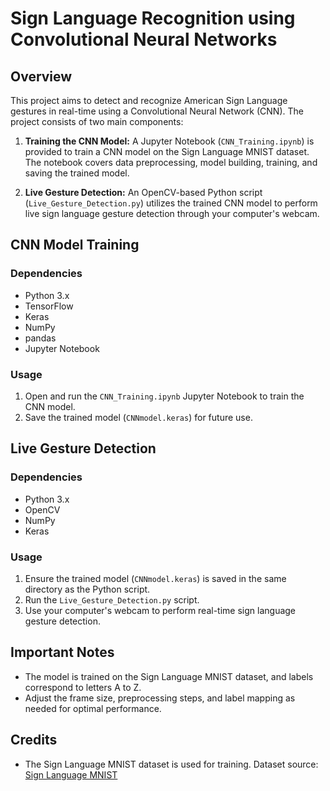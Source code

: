# Sign Language Recognition using Convolutional Neural Networks

## Overview

This project aims to detect and recognize American Sign Language gestures in real-time using a Convolutional Neural Network (CNN). The project consists of two main components: 

1. **Training the CNN Model:** A Jupyter Notebook (`CNN_Training.ipynb`) is provided to train a CNN model on the Sign Language MNIST dataset. The notebook covers data preprocessing, model building, training, and saving the trained model.

2. **Live Gesture Detection:** An OpenCV-based Python script (`Live_Gesture_Detection.py`) utilizes the trained CNN model to perform live sign language gesture detection through your computer's webcam.

## CNN Model Training

### Dependencies
- Python 3.x
- TensorFlow
- Keras
- NumPy
- pandas
- Jupyter Notebook

### Usage
1. Open and run the `CNN_Training.ipynb` Jupyter Notebook to train the CNN model.
2. Save the trained model (`CNNmodel.keras`) for future use.

## Live Gesture Detection

### Dependencies
- Python 3.x
- OpenCV
- NumPy
- Keras

### Usage
1. Ensure the trained model (`CNNmodel.keras`) is saved in the same directory as the Python script.
2. Run the `Live_Gesture_Detection.py` script.
3. Use your computer's webcam to perform real-time sign language gesture detection.

## Important Notes
- The model is trained on the Sign Language MNIST dataset, and labels correspond to letters A to Z.
- Adjust the frame size, preprocessing steps, and label mapping as needed for optimal performance.

## Credits
- The Sign Language MNIST dataset is used for training. Dataset source: [Sign Language MNIST](https://www.kaggle.com/datamunge/sign-language-mnist)
